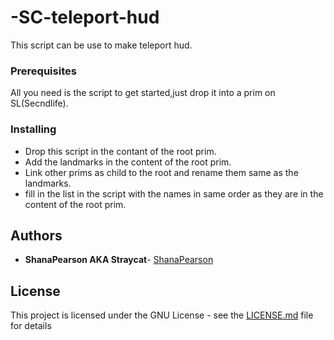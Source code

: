 # -SC-teleport-hud

This script can be use to make teleport hud.

### Prerequisites

All you need is the script to get started,just drop it into a prim on SL(Secndlife).

### Installing

* Drop this script in the contant of the root prim.
* Add the landmarks in the content of the root prim.
* Link other prims as child to the root and rename them same as the landmarks.
* fill in the list in the script with the names in same order as they are in the content of the root prim.

## Authors

* **ShanaPearson AKA Straycat**- [ShanaPearson](https://github.com/ShanaPearson)

## License

This project is licensed under the GNU License - see the [LICENSE.md](LICENSE.md) file for details



